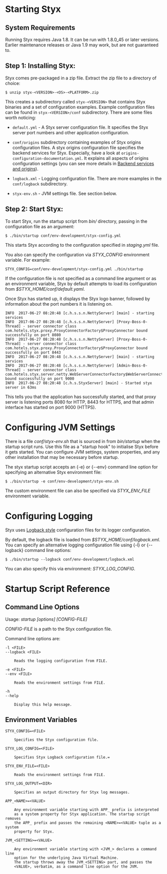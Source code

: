 # Starting Styx

## System Requirements

Running Styx requires Java 1.8. It can be run with 1.8.0_45 or later versions. Earlier maintenance
releases or Java 1.9 may work, but are not guaranteed to.


## Step 1: Installing Styx:

Styx comes pre-packaged in a zip file. Extract the zip file to a directory of choice:

    $ unzip styx-<VERSION>-<OS>-<PLATFORM>.zip 

This creates a subdirectory called `styx-<VERSION>` that contains Styx binaries and a set 
 of configuration examples. Example configuration files can be found in `styx-<VERSION>/conf`
 subdirectory. There are some files worth noticing:
 
* `default.yml`   - A Styx server configuration file. It specifies the Styx server
                      port numbers and other application configuration.
                      
* `conf/origins` subdirectory containing examples of Styx origins configuration 
 files. A styx origins configuration file specifies the backend services for Styx.
 Especially, have a look at `origins-configuration-documentation.yml`. It explains 
 all aspects of origins configuration settings (you can see more details in [Backend services and origins](configure-origins.md)).

                       
* `logback.xml`      - Logging configuration file. There are more examples in the `conf/logback`
                      subdirectory.
                      
* `styx-env.sh`     - JVM settings file. See <TODO> section below.



## Step 2: Start Styx:

To start Styx, run the startup script from *bin/* directory, passing in the
configuration file as an argument:

    $ ./bin/startup conf/env-development/styx-config.yml

This starts Styx according to the configuration specified in *staging.yml* file.

You also can specify the configuration via *STYX_CONFIG* environment
variable. For example:

    STYX_CONFIG=conf/env-development/styx-config.yml ./bin/startup

If the configuration file is not specified as a command line argument or as an environment 
variable, Styx by default attempts to load its configuration from *$STYX_HOME/conf/default.yaml*.

Once Styx has started up, it displays the Styx logo banner, followed by information
about the port numbers it is listening on.

    INFO  2017-06-27 08:20:48 [c.h.s.s.n.NettyServer] [main] - starting services
    INFO  2017-06-27 08:20:48 [c.h.s.s.n.NettyServer] [Proxy-Boss-0-Thread] - server connector class com.hotels.styx.proxy.ProxyConnectorFactory$ProxyConnector bound successfully on port 8080
    INFO  2017-06-27 08:20:48 [c.h.s.s.n.NettyServer] [Proxy-Boss-0-Thread] - server connector class com.hotels.styx.proxy.ProxyConnectorFactory$ProxyConnector bound successfully on port 8443
    INFO  2017-06-27 08:20:48 [c.h.s.s.n.NettyServer] [main] - starting services
    INFO  2017-06-27 08:20:48 [c.h.s.s.n.NettyServer] [Admin-Boss-0-Thread] - server connector class com.hotels.styx.server.netty.WebServerConnectorFactory$WebServerConnector bound successfully on port 9000
    INFO  2017-06-27 08:20:48 [c.h.s.StyxServer] [main] - Started styx server in 63ms

This tells you that the application has successfully started, and that proxy server is listening ports 8080 for HTTP, 
8443 for HTTPS, and that admin interface has started on port 9000 (HTTPS).
    
    
# Configuring JVM Settings

There is a file *conf/styx-env.sh* that is sourced in from *bin/startup* when the startup 
script runs. Use this file as a "startup hook" to initialise Styx before it gets started. 
You can configure JVM settings, system properties, and any other installation that may be 
necessary before startup.

The styx startup script accepts an {-e} or {--env} command line option for specifying an alternative
Styx environment file:

    $ ./bin/startup -e conf/env-development/styx-env.sh

The custom environment file can also be specified via *STYX_ENV_FILE* environment variable.
     

# Configuring Logging

Styx uses [Logback style](https://logback.qos.ch/manual/index.html) configuration files for its logger 
configuration.

By default, the logback file is loaded from *$STYX_HOME/conf/logback.xml*. You can specify an alternative
logging configuration file using {-l} or {--logback} command line options:

    $ ./bin/startup --logback conf/env-development/logback.xml
    
You can also specify this via environment: *STYX_LOG_CONFIG*.


# Startup Script Reference

## Command Line Options

Usage: *startup [options] [CONFIG-FILE]*

*CONFIG-FILE* is a path to the Styx configuration file.
 
Command line options are:
        
    -l <FILE>
    --logback <FILE>
  
        Reads the logging configuration from FILE.
  
    -e <FILE>
    --env <FILE>
  
        Reads the environment settings from FILE.
  
    -h 
    --help
  
        Display this help message.



## Environment Variables

    STYX_CONFIG=<FILE>
     
        Specifies the Styx configuration file.
        
    STYX_LOG_CONFIG=<FILE>
    
        Specifies Styx Logback configuration file.=

    STYX_ENV_FILE=<FILE>
    
        Reads the environment settings from FILE.
        
    STYX_LOG_OUTPUT=<DIR>
    
        Specifies an output directory for Styx log messages.
        
    APP_<NAME>=<VALUE>
    
        Any environment variable starting with APP_ prefix is interpreted
        as a system property for Styx application. The startup script removes
        the APP_ prefix and passes the remaining <NAME>=<VALUE> tuple as a system
        property for Styx.
        
    JVM_<SETTING>=<VALUE>
    
        Any environment variable starting with <JVM_> declares a command line
        option for the underlying Java Virtual Machine. 
        The startup throws away the JVM_<SETTING> part, and passes the
        <VALUE>, verbatim, as a command line option for the JVM.
        
        

